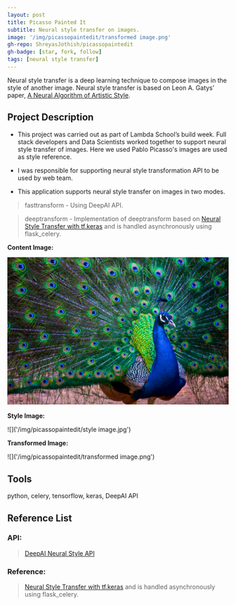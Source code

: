 ```yaml
---
layout: post
title: Picasso Painted It
subtitle: Neural style transfer on images.
image: '/img/picassopaintedit/transformed image.png'
gh-repo: ShreyasJothish/picassopaintedit
gh-badge: [star, fork, follow]
tags: [neural style transfer]
---
```


Neural style transfer is a deep learning technique to compose images in the style of another image. Neural style transfer is based on Leon A. Gatys’ paper, [A Neural Algorithm of Artistic Style](https://arxiv.org/abs/1508.06576).

## Project Description

* This project was carried out as part of Lambda School’s build week. Full stack developers and Data Scientists worked together to support neural style transfer of images.
Here we used Pablo Picasso's images are used as style reference.

* I was responsible for supporting neural style transformation API to be used by web team.

* This application supports neural style transfer on images in two modes.

> fasttransform - Using DeepAI API.

> deeptransform - Implementation of deeptransform based on [Neural Style Transfer with tf.keras](https://colab.research.google.com/github/tensorflow/models/blob/master/research/nst_blogpost/4_Neural_Style_Transfer_with_Eager_Execution.ipynb) and is handled asynchronously using flask_celery.

**Content Image:**

![](/img/picassopaintedit/peacock.png)

**Style Image:**

![]('/img/picassopaintedit/style image.jpg')

**Transformed Image:**

![]('/img/picassopaintedit/transformed image.png')

## Tools
python, celery, tensorflow, keras, DeepAI API

## Reference List

### API:

> [DeepAI Neural Style API](https://deepai.org/api-docs/#neural-style)

### Reference:

> [Neural Style Transfer with tf.keras](https://colab.research.google.com/github/tensorflow/models/blob/master/research/nst_blogpost/4_Neural_Style_Transfer_with_Eager_Execution.ipynb) and is handled asynchronously using flask_celery.


